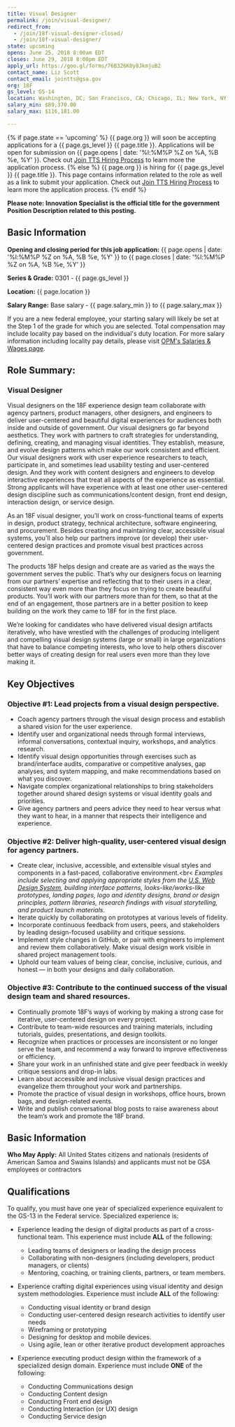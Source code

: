 ```yaml
---
title: Visual Designer
permalink: /join/visual-designer/
redirect_from:
  - /join/18f-visual-designer-closed/
  - /join/18f-visual-designer/
state: upcoming
opens: June 25, 2018 8:00am EDT
closes: June 29, 2018 8:00pm EDT
apply_url: https://goo.gl/forms/76B326K0y8JkmjuB2
contact_name: Liz Scott
contact_email: jointts@gsa.gov
org: 18F
gs_level: GS-14
location: Washington, DC; San Francisco, CA; Chicago, IL; New York, NY; Virtual (100% Remote)
salary_min: $89,370.00
salary_max: $116,181.00

---
```


{% if page.state == 'upcoming' %}
{{ page.org }} will soon be accepting applications for a {{ page.gs_level }} {{ page.title }}. Applications will be open for submission on {{ page.opens | date: '%l:%M%P %Z on %A, %B %e, %Y' }}. Check out [Join TTS Hiring Process]({{site.baseurl}}/hiring-process/) to learn more the application process.
{% else %}
{{ page.org }} is hiring for {{ page.gs_level }} {{ page.title }}. This page contains information related to the role as well as a link to submit your application. Check out [Join TTS Hiring Process]({{site.baseurl}}/hiring-process/) to learn more the application process.
{% endif %}

**Please note: Innovation Specialist is the official title for the government Position Description related to this posting.**

## Basic Information

**Opening and closing period for this job application:**
{{ page.opens | date: '%l:%M%P %Z on %A, %B %e, %Y' }} to {{ page.closes | date: '%l:%M%P %Z on %A, %B %e, %Y' }}

**Series & Grade:**
0301 - {{ page.gs_level }}

**Location:**
{{ page.location }}

**Salary Range:**
Base salary - {{ page.salary_min }} to {{ page.salary_max }}

If you are a new federal employee, your starting salary will likely be set at the Step 1 of the grade for which you are selected. Total compensation may include locality pay based on the individual's duty location. For more salary information including locality pay details, please visit [OPM's Salaries & Wages page](https://www.opm.gov/policy-data-oversight/pay-leave/salaries-wages/). 


## Role Summary:

### Visual Designer 

Visual designers on the 18F experience design team collaborate with agency partners, product managers, other designers, and engineers to deliver user-centered and beautiful digital experiences for audiences both inside and outside of government. Our visual designers go far beyond aesthetics. They work with partners to craft strategies for understanding, defining, creating, and managing visual identities. They establish, measure, and evolve design patterns which make our work consistent and efficient. Our visual designers work with user experience researchers to teach, participate in, and sometimes lead usability testing and user-centered design. And they work with content designers and engineers to develop interactive experiences that treat all aspects of the experience as essential. Strong applicants will have experience with at least one other user-centered design discipline such as communications/content design, front end design, interaction design, or service design.

As an 18F visual designer, you’ll work on cross-functional teams of experts in design, product strategy, technical architecture, software engineering, and procurement. Besides creating and maintaining clear, accessible visual systems, you’ll also help our partners improve (or develop) their user-centered design practices and promote visual best practices across government.  

The products 18F helps design and create are as varied as the ways the government serves the public. That’s why our designers focus on learning from our partners’ expertise and reflecting that to their users in a clear, consistent way even more than they focus on trying to create beautiful products. You’ll work with our partners more than for them, so that at the end of an engagement, those partners are in a better position to keep building on the work they came to 18F for in the first place. 

We’re looking for candidates who have delivered visual design artifacts iteratively, who have wrestled with the challenges of producing intelligent and compelling visual design systems (large or small) in large organizations that have to balance competing interests, who love to help others discover better ways of creating design for real users even more than they love making it. 


## Key Objectives

### Objective #1: Lead projects from a visual design perspective.
- Coach agency partners through the visual design process and establish a shared vision for the user experience.
- Identify user and organizational needs through formal interviews, informal conversations, contextual inquiry, workshops, and analytics research.
- Identify visual design opportunities through exercises such as brand/interface audits, comparative or competitive analyses, gap analyses, and system mapping, and make recommendations based on what you discover.
- Navigate complex organizational relationships to bring stakeholders together around shared design systems or visual identity goals and priorities.
- Give agency partners and peers advice they need to hear versus what they want to hear, in a manner that respects their intelligence and experience.

### Objective #2: Deliver high-quality, user-centered visual design for agency partners.
- Create clear, inclusive, accessible, and extensible visual styles and components in a fast-paced, collaborative environment.<br< 
_Examples include selecting and applying appropriate styles from the [U.S. Web Design System](https://designsystem.digital.gov/), building interface patterns, looks-like/works-like prototypes, landing pages, logo and identity designs, brand or design principles, pattern libraries, research findings with visual storytelling, and product launch materials._
- Iterate quickly by collaborating on prototypes at various levels of fidelity.
- Incorporate continuous feedback from users, peers, and stakeholders by leading design-focused usability and critique sessions.
- Implement style changes in GitHub, or pair with engineers to implement and review them collaboratively. Make visual design work visible in shared project management tools.
- Uphold our team values of being clear, concise, inclusive, curious, and honest — in both your designs and daily collaboration.

### Objective #3: Contribute to the continued success of the visual design team and shared resources.
- Continually promote 18F’s ways of working by making a strong case for iterative, user-centered design on every project.
- Contribute to team-wide resources and training materials, including tutorials, guides, presentations, and design toolkits.
- Recognize when practices or processes are inconsistent or no longer serve the team, and recommend a way forward to improve effectiveness or efficiency.
- Share your work in an unfinished state and give peer feedback in weekly critique sessions and drop-in labs.
- Learn about accessible and inclusive visual design practices and evangelize them throughout your work and partnerships.
- Promote the practice of visual design in workshops, office hours, brown bags, and design-related events.
- Write and publish conversational blog posts to raise awareness about the team’s work and promote the 18F brand.

## Basic Information

**Who May Apply:**
All United States citizens and nationals (residents of American Samoa and Swains Islands) and applicants must not be GSA employees or contractors

## Qualifications
To qualify, you must have one year of specialized experience equivalent to the GS-13 in the Federal service.  Specialized experience is:
- Experience leading the design of digital products as part of a cross-functional team. This experience must include **ALL** of the following:
  - Leading teams of designers or leading the design process 
  - Collaborating with non-designers (including developers, product managers, or clients)
  - Mentoring, coaching, or training clients, partners, or team members.

- Experience crafting digital experiences using visual identity and design system methodologies. Experience must include **ALL** of the following:
  - Conducting visual identity or brand design
  - Conducting user-centered design research activities to identify user needs
  - Wireframing or prototyping 
  - Designing for desktop and mobile devices. 
  - Using agile, lean or other iterative product development approaches

- Experience executing product design within the framework of a specialized design domain. Experience must include **ONE** of the following:
  - Conducting Communications design
  - Conducting Content design
  - Conducting Front end design
  - Conducting Interaction (or UX) design
  - Conducting Service design

